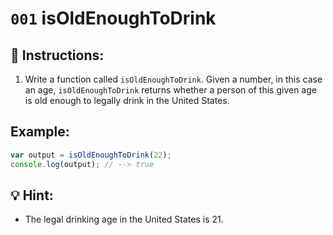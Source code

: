 # `001` isOldEnoughToDrink

## 📝 Instructions:

1. Write a function called `isOldEnoughToDrink`. Given a number, in this case an age, `isOldEnoughToDrink` returns whether a person of this given age is old enough to legally drink in the United States.

## Example:

```javascript
var output = isOldEnoughToDrink(22);
console.log(output); // --> true
```
## 💡 Hint:

+ The legal drinking age in the United States is 21.

